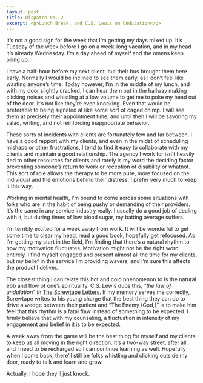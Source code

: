 ```yaml
---
layout: post
title: Dispatch No. 2
excerpt: <p>Lunch Break, and C.S. Lewis on Undulation</p>
---
```


It’s not a good sign for the week that I’m getting my days mixed up. It’s Tuesday of the week before I go on a week-long vacation, and in my head it’s already Wednesday. I’m a day ahead of myself and the omens keep piling up.

I have a half-hour before my next client, but their bus brought them here early. Normally I would be inclined to see them early, as I don’t feel like wasting anyone’s time. Today however, I’m in the middle of my lunch, and with my door slightly cracked, I can hear them out in the hallway making clicking noises and whistling at a low volume to get me to poke my head out of the door. It’s not like they’re even knocking. Even that would be preferable to being signaled at like some sort of caged chimp. I will see them at precisely their appointment time, and until then I will be savoring my salad, writing, and not reinforcing inappropriate behavior.

These sorts of incidents with clients are fortunately few and far between. I have a good rapport with my clients, and even in the midst of scheduling mishaps or other frustrations, I tend to find it easy to collaborate with my clients and maintain a good relationship. The agency I work for isn’t heavily tied to other resources for clients and rarely is my word the deciding factor preventing someone’s return to work or reception of disability or whatnot. This sort of role allows the therapy to be more pure, more focused on the individual and the emotions behind their distress. I prefer very much to keep it this way.

Working in mental health, I’m bound to come across some situations with folks who are in the habit of being pushy or demanding of their providers. It’s the same in any service industry really. I usually do a good job of dealing with it, but during times of low blood sugar, my batting average suffers.

I’m terribly excited for a week away from work. It will be wonderful to get some time to clear my head, read a good book, hopefully get refocused. As I’m getting my start in the field, I’m finding that there’s a natural rhythm to how my motivation fluctuates. Motivation might not be the right word entirely. I find myself engaged and present almost all the time for my clients, but my belief in the service I’m providing wavers, and I’m sure this affects the product I deliver.

The closest thing I can relate this hot and cold phenomenon to is the natural ebb and flow of one’s spirituality. C.S. Lewis dubs this, *"the law of undulation"* in <u>The Screwtape Letters</u>. If my memory serves me correctly, Screwtape writes to his young charge that the best thing they can do to drive a wedge between their patient and “The Enemy (God,)” is to make him feel that this rhythm is a fatal flaw instead of something to be expected. I firmly believe that with my counseling, a fluctuation in intensity of my engagement and belief in it is to be expected.

A week away from the game will be the best thing for myself and my clients to keep us all moving in the right direction. It’s a two-way street, after all, and I need to be recharged so I can continue learning as well. Hopefully when I come back, there’ll still be folks whistling and clicking outside my door, ready to talk and learn and grow.

Actually, I hope they’ll just knock.
